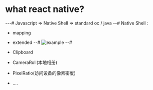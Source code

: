 # what react native?
---#
Javascript => Native Shell => standard oc / java
--#
Native Shell :
* mapping
* extended
--#
![example](./img/example5.png)
--#

* Clipboard
* CameraRoll(本地相册)
* PixelRatio(访问设备的像素密度)
* ....